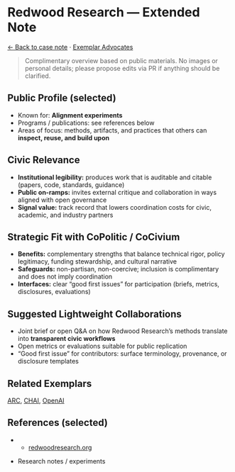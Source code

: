 # Redwood Research — Extended Note

[← Back to case note](/funders/RedwoodResearch.md) · [Exemplar Advocates](/#exemplars)


> Complimentary overview based on public materials. No images or personal details; please propose edits via PR if anything should be clarified.

## Public Profile (selected)
- Known for: **Alignment experiments**
- Programs / publications: see references below
- Areas of focus: methods, artifacts, and practices that others can **inspect, reuse, and build upon**

## Civic Relevance
- **Institutional legibility:** produces work that is auditable and citable (papers, code, standards, guidance)
- **Public on-ramps:** invites external critique and collaboration in ways aligned with open governance
- **Signal value:** track record that lowers coordination costs for civic, academic, and industry partners

## Strategic Fit with CoPolitic / CoCivium
- **Benefits:** complementary strengths that balance technical rigor, policy legitimacy, funding stewardship, and cultural narrative
- **Safeguards:** non-partisan, non-coercive; inclusion is complimentary and does not imply coordination
- **Interfaces:** clear “good first issues” for participation (briefs, metrics, disclosures, evaluations)

## Suggested Lightweight Collaborations
- Joint brief or open Q&A on how Redwood Research’s methods translate into **transparent civic workflows**
- Open metrics or evaluations suitable for public replication
- “Good first issue” for contributors: surface terminology, provenance, or disclosure templates

## Related Exemplars
[ARC](/funders/ARC.md), [CHAI](/funders/CHAI.md), [OpenAI](/funders/OpenAI.md)

## References (selected)
- * [redwoodresearch.org](https://www.redwoodresearch.org)
* Research notes / experiments

